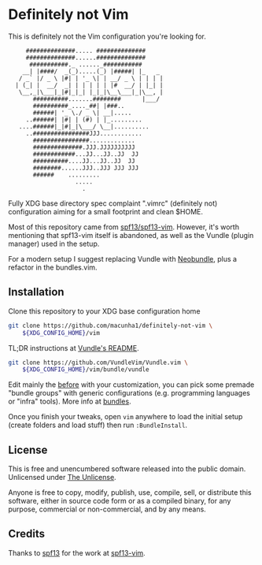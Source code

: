 # Definitely not Vim

This is definitely not the Vim configuration you're looking for.

```text
     ##############..... ##############
     ##############......##############
      ###########._ ......_###########
    __| |####/  _(_).....(_) |#####| |_   _
   / _` |/ _ \ |#| | '_ \| | __/ _ \ | | | |
  | (_| |  __/  _| | | | | | |#  __/ | |_| |
   \__,_|\___|_|#|_|_| |_|_|\__\___|_|\__, |
       ##########.......########      |___/
       ##########_...._##| |###..
       ######| '_ \./ _ \| __|.....
     ..######| |#| | (#) | |_.........
   ....######|_|#|_|\___/ \__|..........
     ..################JJJ............
       ################.............
       ##############.JJJ.JJJJJJJJJJ
       ############...JJ...JJ..JJ  JJ
       ##########....JJ...JJ..JJ  JJ
       ########......JJJ..JJJ JJJ JJJ
       ######    .........
                   .....
                     .
```

Fully XDG base directory spec complaint ".vimrc" (definitely not) configuration
aiming for a small footprint and clean $HOME.

Most of this repository came from [spf13/spf13-vim](https://github.com/spf13/spf13-vim).
However, it's worth mentioning that spf13-vim itself is abandoned,
as well as the Vundle (plugin manager) used in the setup.

For a modern setup I suggest replacing Vundle with [Neobundle](https://github.com/Shougo/neobundle.vim), plus
a refactor in the bundles.vim.

## Installation

Clone this repository to your XDG base configuration home

```bash
git clone https://github.com/macunha1/definitely-not-vim \
    ${XDG_CONFIG_HOME}/vim
```

TL;DR instructions at [Vundle's README](https://github.com/VundleVim/Vundle.vim#quick-start).

```bash
git clone https://github.com/VundleVim/Vundle.vim \
    ${XDG_CONFIG_HOME}/vim/bundle/vundle
```

Edit mainly the [before](before.vim) with your customization, you can pick
some premade "bundle groups" with generic configurations (e.g. programming
languages or "infra" tools). More info at [bundles](bundles.vim).

Once you finish your tweaks, open `vim` anywhere to load the initial setup
(create folders and load stuff) then run `:BundleInstall`.

## License

This is free and unencumbered software released into the public domain.
Unlicensed under [The Unlicense](UNLICENSE).

Anyone is free to copy, modify, publish, use, compile, sell, or
distribute this software, either in source code form or as a compiled
binary, for any purpose, commercial or non-commercial, and by any
means.

## Credits

Thanks to [spf13](https://github.com/spf13/) for the work at
[spf13-vim](https://github.com/spf13/spf13-vim).
